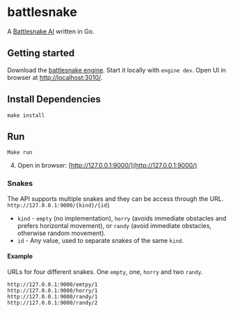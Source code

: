 # battlesnake

A [Battlesnake AI](http://battlesnake.io) written in Go.

## Getting started

Download the [battlesnake engine](https://github.com/battlesnakeio/engine/releases). Start it locally with `engine dev`. Open UI in browser at [http://localhost:3010/](http://localhost:3010).


## Install Dependencies

```
make install
```

## Run

```
Make run
```

4) Open in browser: [http://127.0.0.1:9000/](http://127.0.0.1:9000/)

### Snakes

The API supports multiple snakes and they can be access through the URL.
`http://127.0.0.1:9000/{kind}/{id}`

* `kind` - `empty` (no implementation), `horry` (avoids immediate obstacles and prefers horizontal movement), or `randy` (avoid immediate obstacles, otherwise random movement).
* `id` - Any value, used to separate snakes of the same `kind`.

#### Example

URLs for four different snakes. One `empty`, one, `horry` and two `randy`.

```
http://127.0.0.1:9000/emtpy/1
http://127.0.0.1:9000/horry/1
http://127.0.0.1:9000/randy/1
http://127.0.0.1:9000/randy/2
```
